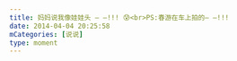 ```yaml
---
title: 妈妈说我像娃娃头 — —!!! 😰<br>PS:春游在车上拍的— —!!!
date: 2014-04-04 20:25:58
mCategories: [说说]
type: moment
---
```


<div id="pics-20140404202558"></div>

<script src="/lib/moment/pics.js"></script>
<script>
var data = [
    {"link": "2014-04-04_000000.webp", "type": "shuoshuo"}
];
picsRender(data, "pics-20140404202558");
</script>
